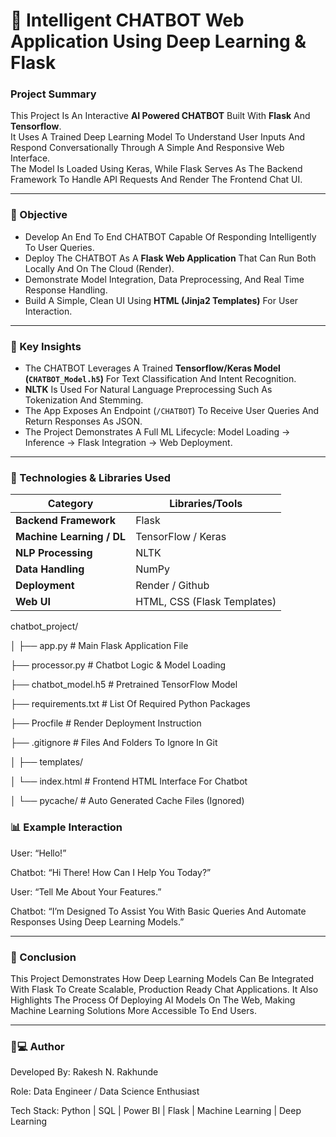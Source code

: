 # 🤖 Intelligent CHATBOT   Web Application Using Deep Learning & Flask

### Project Summary
This Project Is An Interactive **AI Powered CHATBOT** Built With **Flask** And **Tensorflow**.  
It Uses A Trained Deep Learning Model To Understand User Inputs And Respond Conversationally Through A Simple And Responsive Web Interface.  
The Model Is Loaded Using Keras, While Flask Serves As The Backend Framework To Handle API Requests And Render The Frontend Chat UI.

---

### 🎯 Objective
- Develop An End To End CHATBOT Capable Of Responding Intelligently To User Queries.  
- Deploy The CHATBOT As A **Flask Web Application** That Can Run Both Locally And On The Cloud (Render).  
- Demonstrate Model Integration, Data Preprocessing, And Real Time Response Handling.  
- Build A Simple, Clean UI Using **HTML (Jinja2 Templates)** For User Interaction.

---

### 🧠 Key Insights
- The CHATBOT   Leverages A Trained **Tensorflow/Keras Model (`CHATBOT_Model.h5`)** For Text Classification And Intent Recognition.  
- **NLTK** Is Used For Natural Language Preprocessing Such As Tokenization And Stemming.  
- The App Exposes An Endpoint (`/CHATBOT`) To Receive User Queries And Return Responses As JSON.  
- The Project Demonstrates A Full ML Lifecycle: Model Loading → Inference → Flask Integration → Web Deployment.

---

### 🧰 Technologies & Libraries Used
| Category | Libraries/Tools |
|-----------|----------------|
| **Backend Framework** | Flask |
| **Machine Learning / DL** | TensorFlow / Keras |
| **NLP Processing** | NLTK |
| **Data Handling** | NumPy |
| **Deployment** | Render / Github |
| **Web UI** | HTML, CSS (Flask Templates) |


chatbot_project/

│
├── app.py # Main Flask Application File

├── processor.py # Chatbot Logic & Model Loading

├── chatbot_model.h5 # Pretrained TensorFlow Model

├── requirements.txt # List Of Required Python Packages

├── Procfile # Render Deployment Instruction

├── .gitignore # Files And Folders To Ignore In Git

│
├── templates/

│ └── index.html # Frontend HTML Interface For Chatbot

│
└── pycache/ # Auto Generated Cache Files (Ignored)

### 📊 Example Interaction

User: “Hello!”

Chatbot: “Hi There! How Can I Help You Today?”

User: “Tell Me About Your Features.”

Chatbot: “I’m Designed To Assist You With Basic Queries And Automate Responses Using Deep Learning Models.”
____________________________________________________________________________________________________________________________________________

### 🏁 Conclusion
This Project Demonstrates How Deep Learning Models Can Be Integrated With Flask To Create Scalable, Production Ready Chat Applications.
It Also Highlights The Process Of Deploying AI Models On The Web, Making Machine Learning Solutions More Accessible To End Users.
____________________________________________________________________________________________________________________________________________

### 👨💻 Author

Developed By: Rakesh N. Rakhunde

Role: Data Engineer / Data Science Enthusiast

Tech Stack: Python | SQL | Power BI | Flask | Machine Learning | Deep Learning



